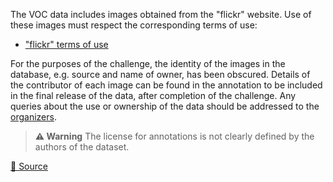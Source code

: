 The VOC data includes images obtained from the "flickr" website. Use of these images must respect the corresponding terms of use:

- ["flickr" terms of use](https://www.flickr.com/help/terms)

For the purposes of the challenge, the identity of the images in the database, e.g. source and name of owner, has been obscured. Details of the contributor of each image can be found in the annotation to be included in the final release of the data, after completion of the challenge. Any queries about the use or ownership of the data should be addressed to the [organizers](http://host.robots.ox.ac.uk/pascal/VOC/voc2012/index.html#organizers).

> **⚠️ Warning** The license for annotations is not clearly defined by the authors of the dataset.

[🔗 Source](http://host.robots.ox.ac.uk/pascal/VOC/voc2012/index.html#rights)
